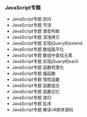 ### JavaScript专题

- JavaScript专题 防抖
- JavaScript专题 节流
- JavaScript专题 类型判断
- JavaScript专题 深浅拷贝
- JavaScript专题 实现jQuery的extend
- JavaScript专题 数组扁平化
- JavaScript专题 数组中查找元素
- JavaScript专题 实现jQuery的each
- JavaScript专题 函数柯里化
- JavaScript专题 偏函数
- JavaScript专题 惰性函数
- JavaScript专题 函数组合
- JavaScript专题 函数记忆
- JavaScript专题 递归
- JavaScript专题 乱序
- JavaScript专题 解读v8排序源码
